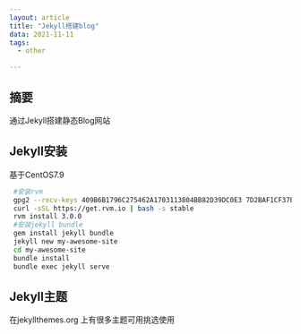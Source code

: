 ```yaml
---
layout: article
title: "Jekyll搭建blog"
data: 2021-11-11
tags:
  - other

---
```


## 摘要  
通过Jekyll搭建静态Blog网站

## Jekyll安装
基于CentOS7.9
```bash
 #安装rvm
 gpg2 --recv-keys 409B6B1796C275462A1703113804BB82D39DC0E3 7D2BAF1CF37B13E2069D6956105BD0E739499BDB
 curl -sSL https://get.rvm.io | bash -s stable
 rvm install 3.0.0
 #安装jekyll bundle
 gem install jekyll bundle
 jekyll new my-awesome-site
 cd my-awesome-site
 bundle install
 bundle exec jekyll serve
```
## Jekyll主题
在jekyllthemes.org 上有很多主题可用挑选使用